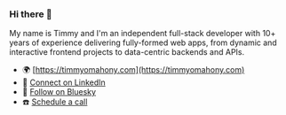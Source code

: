 ### Hi there 👋

My name is Timmy and I'm an independent full-stack developer with 10+ years of experience delivering fully-formed web apps, from dynamic and interactive frontend projects to data-centric backends and APIs.

- 🌍 [https://timmyomahony.com](https://timmyomahony.com)
- 💼 [Connect on LinkedIn](https://www.linkedin.com/in/timmy-omahony/)
- 🦋 [Follow on Bluesky](https://bsky.app/profile/timmy-omahony.bsky.social)
- ☎️ [Schedule a call](https://savvycal.com/timmyomahony/schedule-a-call)

